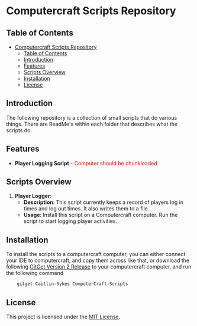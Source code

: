 # Computercraft Scripts Repository
## Table of Contents

- [Computercraft Scripts Repository](#computercraft-scripts-repository)
  - [Table of Contents](#table-of-contents)
  - [Introduction](#introduction)
  - [Features](#features)
  - [Scripts Overview](#scripts-overview)
  - [Installation](#installation)
  - [License](#license)

## Introduction

The following repository is a collection of small scripts that do various things. There are ReadMe's within each folder that describes what the scripts do.

## Features

- **Player Logging Script** - <span style="color:red;">Computer should be chunkloaded</span>


## Scripts Overview

1. **Player Logger**:
    - **Description**: This script currently keeps a record of players log in times and log out times. It also writes them to a file.
    - **Usage**: Install this script on a Computercraft computer. Run the script to start logging player activities.

## Installation

To install the scripts to a computercraft computer, you can either connect your IDE to computercraft, and copy them across like that, or download the following [GitGet Version 2 Release](https://www.computercraft.info/forums2/index.php?/topic/17387-gitget-version-2-release/) to your computercraft computer, and run the following command

```bash
    gitget Caitlin-Sykes ComputerCraft-Scripts
```


## License

This project is licensed under the [MIT License](LICENSE).
